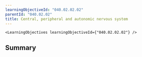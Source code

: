 ```yaml
---
learningObjectiveId: "040.02.02.02"
parentId: "040.02.02"
title: Central, peripheral and autonomic nervous system
---
```


```tsx eval
<LearningObjectives learningObjectiveId={"040.02.02.02"} />
```

## Summary
